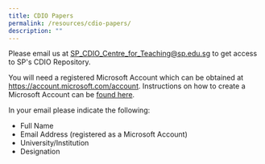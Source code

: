```yaml
---
title: CDIO Papers
permalink: /resources/cdio-papers/
description: ""
---
```

Please email us at SP_CDIO_Centre_for_Teaching@sp.edu.sg to get access to SP's CDIO Repository.

You will need a registered Microsoft Account which can be obtained at https://account.microsoft.com/account. Instructions on how to create a Microsoft Account can be [found here](https://support.microsoft.com/en-us/account-billing/how-to-create-a-new-microsoft-account-a84675c3-3e9e-17cf-2911-3d56b15c0aaf).

In your email please indicate the following:

* Full Name
* Email Address (registered as a Microsoft Account)
* University/Institution
* Designation